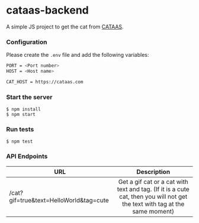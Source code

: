 # cataas-backend

A simple JS project to get the cat from [CATAAS](https://cataas.com/#/).

### Configuration
Please create the `.env` file and add the following variables:
```sh
PORT = <Port number>
HOST = <Host name>

CAT_HOST = https://cataas.com
```

### Start the server
    $ npm install
    $ npm start

### Run tests
    $ npm test

### API Endpoints
| URL                                         | Description                                                                                                                 |
| ------------------------------------------- |:---------------------------------------------------------------------------------------------------------------------------:|
| /cat?gif=true&text=HelloWorld&tag=cute      | Get a gif cat or a cat with text and tag. (If it is a cute cat, then you will not get the text with tag at the same moment) |

